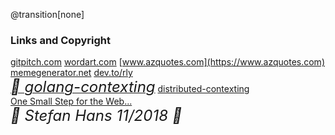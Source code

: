 @transition[none]

### Links and Copyright
[gitpitch.com](https://gitpitch.com/)
[wordart.com](https://wordart.com/)
[www.azquotes.com](https://www.azquotes.com)
[memegenerator.net](https://memegenerator.net)
[dev.to/rly](https://dev.to/rly)
<br>
[<i style="font-size:24px" class="fa">&#xf09b; golang-contexting</i>](https://github.com/stefanhans/golang-contexting)
[distributed-contexting](https://github.com/stefanhans/distributed-contexting)
<br>
[One Small Step for the Web...](https://medium.com/@timberners_lee/one-small-step-for-the-web-87f92217d085)
<br>
<i style="font-size:24px" class="fa">&#xf1f9; Stefan Hans 11/2018 &#xf25e;</i>



